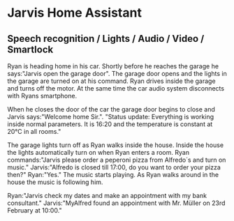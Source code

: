 # Jarvis Home Assistant

## Speech recognition / Lights / Audio / Video / Smartlock

Ryan is heading home in his car. Shortly before he reaches the garage he says:"Jarvis open the garage door".
The garage door opens and the lights in the garage are turned on at his command.
Ryan drives inside the garage and turns off the motor.
At the same time the car audio system disconnects with Ryans smartphone.

When he closes the door of the car the garage door begins to close and Jarvis says:"Welcome home Sir.".
"Status update: Everything is working inside normal parameters. It is 16:20 and the temperature is constant at 20°C in all rooms."

The garage lights turn off as Ryan walks inside the house. Inside the house the lights automatically turn on when Ryan enters a room.
Ryan commands:"Jarvis please order a peperoni pizza from Alfredo´s and turn on music."
Jarvis:"Alfredo is closed till 17:00, do you want to order your pizza then?"
Ryan:"Yes."
The music starts playing.
As Ryan walks around in the house the music is following him.

Ryan:"Jarvis check my dates and make an appointment with my bank consultant."
Jarvis:"MyAlfred found an appointment with Mr. Müller on 23rd February at 10:00."
